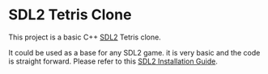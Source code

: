 # SDL2 Tetris Clone

This project is a basic C++  [SDL2](https://www.libsdl.org/)  Tetris clone.

It could be used as a base for any SDL2 game. it is very basic and the code is straight forward. Please refer to this [SDL2 Installation Guide](https://lazyfoo.net/tutorials/SDL/01_hello_SDL/linux/index.php).

